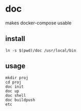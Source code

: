# doc

makes docker-compose usable

## install

    ln -s $(pwd)/doc /usr/local/bin

## usage

    mkdir proj
    cd proj
    doc init
    doc up
    doc shell
    doc buildpush
    etc
